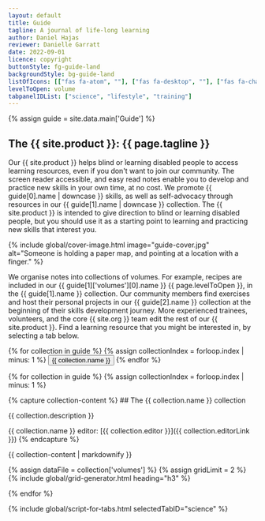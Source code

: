 ```yaml
---
layout: default
title: Guide
tagline: A journal of life-long learning
author: Daniel Hajas
reviewer: Danielle Garratt
date: 2022-09-01
licence: copyright
buttonStyle: fg-guide-land
backgroundStyle: bg-guide-land
listOfIcons: [["fas fa-atom", ""], ["fas fa-desktop", ""], ["fas fa-chart-line"], ["fas fa-utensils", ""], ["fas fa-record-vinyl", ""], ["fas fa-graduation-cap", ""], ["fas fa-hands-holding-circle", ""]]
levelToOpen: volume
tabpanelIDList: ["science", "lifestyle", "training"]
---
```


{% assign guide = site.data.main['Guide'] %}

## The {{ site.product }}: {{ page.tagline }}

Our {{ site.product }} helps blind or learning disabled people to access learning resources, even if you don't want to join our community.
The screen reader accessible, and easy read notes enable you to develop and practice new skills in your own time, at no cost.
We promote {{ guide[0].name | downcase }} skills, as well as self-advocacy through resources in our {{ guide[1].name | downcase }} collection.
The {{ site.product }} is intended to give direction to blind or learning disabled people, but you should use it as a starting point to learning and practicing new skills that interest you.

{% include global/cover-image.html image="guide-cover.jpg" alt="Someone is holding a paper map, and pointing at a location with a finger." %}

We organise notes into collections of volumes.
For example, recipes are included in our {{ guide[1]['volumes'][0].name }} {{ page.levelToOpen }}, in the {{ guide[1].name }} collection.
Our community members find exercises and host their personal projects in our {{ guide[2].name }} collection at the beginning of their skills development journey.
More experienced trainees, volunteers, and the core {{ site.org }} team edit the rest of our {{ site.product }}. 
Find a learning resource that you might be interested in, by selecting a tab below.

<div role='tablist'>
{% for collection in guide %}
{% assign collectionIndex = forloop.index | minus: 1 %}
    <button role='tab' id='tab-{{ page.tabpanelIDList[collectionIndex] }}' aria-controls='tabpanel-{{ page.tabpanelIDList[collectionIndex] }}' onClick="setTab('{{ page.tabpanelIDList[collectionIndex] }}')">{{ collection.name }}</button>
{% endfor %}
    </div>

{% for collection in guide %}
{% assign collectionIndex = forloop.index | minus: 1 %}
<div role='tabpanel' id='tabpanel-{{ page.tabpanelIDList[collectionIndex] }}' aria-labelledby='tab-{{ page.tabpanelIDList[collectionIndex] }}'>
{% capture collection-content %}
## The {{ collection.name }} collection

{{ collection.description }}

{{ collection.name }} editor: [{{ collection.editor }}]({{ collection.editorLink }})
{% endcapture %}

{{ collection-content | markdownify }}

{% assign dataFile = collection['volumes'] %}
{% assign gridLimit = 2 %}
{% include global/grid-generator.html heading="h3" %}
      </div>
{% endfor %}

{% include global/script-for-tabs.html selectedTabID="science" %}